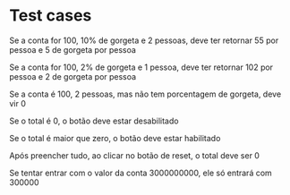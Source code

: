 # Test cases

Se a conta for 100, 10% de gorgeta e 2 pessoas, deve ter retornar 55 por pessoa e 5 de gorgeta por pessoa

Se a conta for 100, 2% de gorgeta e 1 pessoa, deve ter retornar 102 por pessoa e 2 de gorgeta por pessoa

Se a conta é 100, 2 pessoas, mas não tem porcentagem de gorgeta, deve vir 0

Se o total é 0, o botão deve estar desabilitado

Se o total é maior que zero, o botão deve estar habilitado

Após preencher tudo, ao clicar no botão de reset, o total deve ser 0

Se tentar entrar com o valor da conta 3000000000, ele só entrará com 300000
